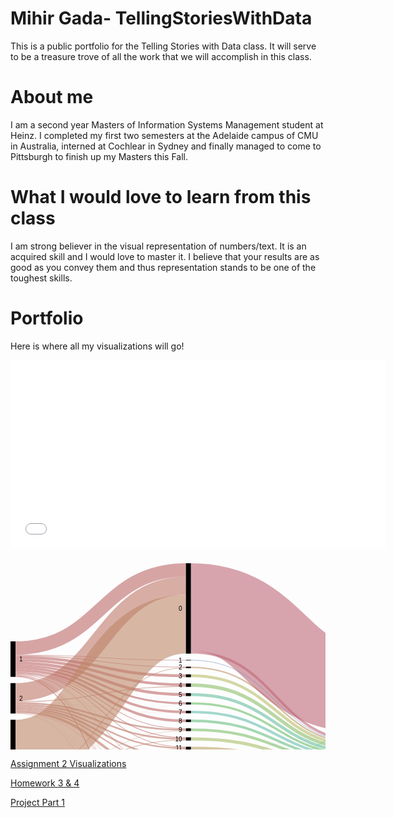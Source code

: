 # Mihir Gada- TellingStoriesWithData
This is a public portfolio for the Telling Stories with Data class. It will serve to be a treasure trove of all the work that we will accomplish in this class.

# About me
I am a second year Masters of Information Systems Management student at Heinz. I completed my first two semesters at the Adelaide campus of CMU in Australia, interned at Cochlear in Sydney and finally managed to come to Pittsburgh to finish up my Masters this Fall.

# What I would love to learn from this class
I am strong believer in the visual representation of numbers/text. It is an acquired skill and I would love to master it. I believe that your results are as good as you convey them and thus representation stands to be one of the toughest skills.

# Portfolio
Here is where all my visualizations will go!

<iframe title="Left-click&amp;nbsp;" aria-label="Bar Chart" src="//datawrapper.dwcdn.net/BFpej/1/" scrolling="no" frameborder="0" style="border: none;" width="600" height="301"></iframe>


<svg width="850" height="520" xmlns="http://www.w3.org/2000/svg"><g transform="translate(0, 10)"><g class="links" fill="none" stroke-opacity="0.6"><path d="M8,147.92971734148207C144.33333333333334,147.92971734148207,144.33333333333334,166.10007639419413,280.6666666666667,166.10007639419413" stroke-width="1.2299465240641712" style="stroke: rgb(191, 105, 105);"></path><path d="M8,176.30634071810545C144.33333333333334,176.30634071810545,144.33333333333334,294.1405653170359,280.6666666666667,294.1405653170359" stroke-width="1.0542398777692896" style="stroke: rgb(191, 105, 105);"></path><path d="M8,135.71810542398777C144.33333333333334,135.71810542398777,144.33333333333334,10.718105423988003,280.6666666666667,10.718105423988003" stroke-width="21.436210847975552" style="stroke: rgb(191, 105, 105);"></path><path d="M8,150.8288770053476C144.33333333333334,150.8288770053476,144.33333333333334,180.053475935829,280.6666666666667,180.053475935829" stroke-width="4.5683728036669216" style="stroke: rgb(191, 105, 105);"></path><path d="M8,175.07639419404128C144.33333333333334,175.07639419404128,144.33333333333334,279.22077922077915,280.6666666666667,279.22077922077915" stroke-width="1.4056531703590527" style="stroke: rgb(191, 105, 105);"></path><path d="M8,180.96256684491985C144.33333333333334,180.96256684491985,144.33333333333334,497.2765469824292,280.6666666666667,497.2765469824292" stroke-width="1.5813598166539342" style="stroke: rgb(191, 105, 105);"></path><path d="M8,155.22154316271966C144.33333333333334,155.22154316271966,144.33333333333334,194.446142093201,280.6666666666667,194.446142093201" stroke-width="4.2169595110771585" style="stroke: rgb(191, 105, 105);"></path><path d="M8,173.84644766997712C144.33333333333334,173.84644766997712,144.33333333333334,264.6524064171123,280.6666666666667,264.6524064171123" stroke-width="1.0542398777692896" style="stroke: rgb(191, 105, 105);"></path><path d="M8,163.74331550802142C144.33333333333334,163.74331550802142,144.33333333333334,224.19786096256684,280.6666666666667,224.19786096256684" stroke-width="3.33842627960275" style="stroke: rgb(191, 105, 105);"></path><path d="M8,179.55691367456078C144.33333333333334,179.55691367456078,144.33333333333334,458.1398013750953,280.6666666666667,458.1398013750953" stroke-width="0.5271199388846448" style="stroke: rgb(191, 105, 105);"></path><path d="M8,171.29870129870133C144.33333333333334,171.29870129870133,144.33333333333334,252.1046600458364,280.6666666666667,252.1046600458364" stroke-width="4.041252864782276" style="stroke: rgb(191, 105, 105);"></path><path d="M8,179.02979373567612C144.33333333333334,179.02979373567612,144.33333333333334,446.2070282658516,280.6666666666667,446.2070282658516" stroke-width="0.5271199388846448" style="stroke: rgb(191, 105, 105);"></path><path d="M8,159.70206264323915C144.33333333333334,159.70206264323915,144.33333333333334,210.1566080977846,280.6666666666667,210.1566080977846" stroke-width="4.744079449961803" style="stroke: rgb(191, 105, 105);"></path><path d="M8,167.3453017570665C144.33333333333334,167.3453017570665,144.33333333333334,237.97555385790673,280.6666666666667,237.97555385790673" stroke-width="3.865546218487395" style="stroke: rgb(191, 105, 105);"></path><path d="M8,179.99618029029799C144.33333333333334,179.99618029029799,144.33333333333334,469.63330786860183,280.6666666666667,469.63330786860183" stroke-width="0.35141329258976317" style="stroke: rgb(191, 105, 105);"></path><path d="M8,177.44843391902216C144.33333333333334,177.44843391902216,144.33333333333334,338.6363636363635,280.6666666666667,338.6363636363635" stroke-width="0.8785332314744079" style="stroke: rgb(191, 105, 105);"></path><path d="M8,178.50267379679147C144.33333333333334,178.50267379679147,144.33333333333334,425.67990832696694,280.6666666666667,425.67990832696694" stroke-width="0.17570664629488159" style="stroke: rgb(191, 105, 105);"></path><path d="M8,176.9213139801375C144.33333333333334,176.9213139801375,144.33333333333334,321.4323911382736,280.6666666666667,321.4323911382736" stroke-width="0.17570664629488159" style="stroke: rgb(191, 105, 105);"></path><path d="M8,146.87547746371277C144.33333333333334,146.87547746371277,144.33333333333334,155.04583651642483,280.6666666666667,155.04583651642483" stroke-width="0.8785332314744079" style="stroke: rgb(191, 105, 105);"></path><path d="M8,177.97555385790682C144.33333333333334,177.97555385790682,144.33333333333334,354.0832696715048,280.6666666666667,354.0832696715048" stroke-width="0.17570664629488159" style="stroke: rgb(191, 105, 105);"></path><path d="M8,178.23911382734914C144.33333333333334,178.23911382734914,144.33333333333334,415.4163483575246,280.6666666666667,415.4163483575246" stroke-width="0.35141329258976317" style="stroke: rgb(191, 105, 105);"></path><path d="M8,178.67838044308635C144.33333333333334,178.67838044308635,144.33333333333334,435.8556149732618,280.6666666666667,435.8556149732618" stroke-width="0.17570664629488159" style="stroke: rgb(191, 105, 105);"></path><path d="M8,206.24904507257452C144.33333333333334,206.24904507257452,144.33333333333334,35.93200916730351,280.6666666666667,35.93200916730351" stroke-width="28.991596638655462" style="stroke: rgb(191, 120, 105);"></path><path d="M8,226.27960275019103C144.33333333333334,226.27960275019103,144.33333333333334,281.2414056531703,280.6666666666667,281.2414056531703" stroke-width="2.635599694423224" style="stroke: rgb(191, 120, 105);"></path><path d="M8,228.82734912146682C144.33333333333334,228.82734912146682,144.33333333333334,295.89763177998475,280.6666666666667,295.89763177998475" stroke-width="2.4598930481283423" style="stroke: rgb(191, 120, 105);"></path><path d="M8,234.09854851031326C144.33333333333334,234.09854851031326,144.33333333333334,322.57448433919035,280.6666666666667,322.57448433919035" stroke-width="2.1084797555385792" style="stroke: rgb(191, 120, 105);"></path><path d="M8,231.5508021390375C144.33333333333334,231.5508021390375,144.33333333333334,309.4996180290299,280.6666666666667,309.4996180290299" stroke-width="2.987012987012987" style="stroke: rgb(191, 120, 105);"></path><path d="M8,237.1734148204737C144.33333333333334,237.1734148204737,144.33333333333334,341.09625668449183,280.6666666666667,341.09625668449183" stroke-width="4.041252864782276" style="stroke: rgb(191, 120, 105);"></path><path d="M8,223.55614973262036C144.33333333333334,223.55614973262036,144.33333333333334,266.585179526356,280.6666666666667,266.585179526356" stroke-width="2.8113063407181054" style="stroke: rgb(191, 120, 105);"></path><path d="M8,239.63330786860206C144.33333333333334,239.63330786860206,144.33333333333334,370.7601222307102,280.6666666666667,370.7601222307102" stroke-width="0.5271199388846448" style="stroke: rgb(191, 120, 105);"></path><path d="M8,221.35981665393436C144.33333333333334,221.35981665393436,144.33333333333334,197.16959511077167,280.6666666666667,197.16959511077167" stroke-width="1.2299465240641712" style="stroke: rgb(191, 120, 105);"></path><path d="M8,239.2818945760123C144.33333333333334,239.2818945760123,144.33333333333334,354.2589763177997,280.6666666666667,354.2589763177997" stroke-width="0.17570664629488159" style="stroke: rgb(191, 120, 105);"></path><path d="M8,239.98472116119183C144.33333333333334,239.98472116119183,144.33333333333334,458.4912146676851,280.6666666666667,458.4912146676851" stroke-width="0.17570664629488159" style="stroke: rgb(191, 120, 105);"></path><path d="M8,240.24828113063415C144.33333333333334,240.24828113063415,144.33333333333334,498.24293353705104,280.6666666666667,498.24293353705104" stroke-width="0.35141329258976317" style="stroke: rgb(191, 120, 105);"></path><path d="M8,222.06264323911387C144.33333333333334,222.06264323911387,144.33333333333334,239.99618029029787,280.6666666666667,239.99618029029787" stroke-width="0.17570664629488159" style="stroke: rgb(191, 120, 105);"></path><path d="M8,297.5133689839572C144.33333333333334,297.5133689839572,144.33333333333334,97.5171886936595,280.6666666666667,97.5171886936595" stroke-width="94.17876241405654" style="stroke: rgb(191, 135, 105);"></path><path d="M8,365.1604278074867C144.33333333333334,365.1604278074867,144.33333333333334,447.17341482047345,280.6666666666667,447.17341482047345" stroke-width="1.4056531703590527" style="stroke: rgb(191, 135, 105);"></path><path d="M8,361.99770817417885C144.33333333333334,361.99770817417885,144.33333333333334,372.78074866310135,280.6666666666667,372.78074866310135" stroke-width="3.5141329258976315" style="stroke: rgb(191, 135, 105);"></path><path d="M8,357.1657754010696C144.33333333333334,357.1657754010696,144.33333333333334,357.42169595110755,280.6666666666667,357.42169595110755" stroke-width="6.149732620320855" style="stroke: rgb(191, 135, 105);"></path><path d="M8,369.90450725744853C144.33333333333334,369.90450725744853,144.33333333333334,472.9717341482046,280.6666666666667,472.9717341482046" stroke-width="6.325439266615737" style="stroke: rgb(191, 135, 105);"></path><path d="M8,347.85332314744085C144.33333333333334,347.85332314744085,144.33333333333334,297.5668449197861,280.6666666666667,297.5668449197861" stroke-width="0.8785332314744079" style="stroke: rgb(191, 135, 105);"></path><path d="M8,350.92818945760126C144.33333333333334,350.92818945760126,144.33333333333334,325.91291061879303,280.6666666666667,325.91291061879303" stroke-width="4.5683728036669216" style="stroke: rgb(191, 135, 105);"></path><path d="M8,374.20932009167313C144.33333333333334,374.20932009167313,144.33333333333334,499.2093200916729,280.6666666666667,499.2093200916729" stroke-width="1.5813598166539342" style="stroke: rgb(191, 135, 105);"></path><path d="M8,348.46829640947294C144.33333333333334,348.46829640947294,144.33333333333334,311.1688311688312,280.6666666666667,311.1688311688312" stroke-width="0.35141329258976317" style="stroke: rgb(191, 135, 105);"></path><path d="M8,345.12987012987014C144.33333333333334,345.12987012987014,144.33333333333334,167.24216959511085,280.6666666666667,167.24216959511085" stroke-width="1.0542398777692896" style="stroke: rgb(191, 135, 105);"></path><path d="M8,364.19404125286485C144.33333333333334,364.19404125286485,144.33333333333334,394.9770817417874,280.6666666666667,394.9770817417874" stroke-width="0.17570664629488159" style="stroke: rgb(191, 135, 105);"></path><path d="M8,346.886936592819C144.33333333333334,346.886936592819,144.33333333333334,283.08632543926655,280.6666666666667,283.08632543926655" stroke-width="1.0542398777692896" style="stroke: rgb(191, 135, 105);"></path><path d="M8,366.30252100840346C144.33333333333334,366.30252100840346,144.33333333333334,459.01833460656974,280.6666666666667,459.01833460656974" stroke-width="0.8785332314744079" style="stroke: rgb(191, 135, 105);"></path><path d="M8,373.2429335370513C144.33333333333334,373.2429335370513,144.33333333333334,486.3101604278073,280.6666666666667,486.3101604278073" stroke-width="0.35141329258976317" style="stroke: rgb(191, 135, 105);"></path><path d="M8,353.65164247517197C144.33333333333334,353.65164247517197,144.33333333333334,343.5561497326202,280.6666666666667,343.5561497326202" stroke-width="0.8785332314744079" style="stroke: rgb(191, 135, 105);"></path><path d="M8,345.74484339190224C144.33333333333334,345.74484339190224,144.33333333333334,225.95492742551565,280.6666666666667,225.95492742551565" stroke-width="0.17570664629488159" style="stroke: rgb(191, 135, 105);"></path><path d="M8,364.36974789915973C144.33333333333334,364.36974789915973,144.33333333333334,405.1527883880823,280.6666666666667,405.1527883880823" stroke-width="0.17570664629488159" style="stroke: rgb(191, 135, 105);"></path><path d="M8,346.096256684492C144.33333333333334,346.096256684492,144.33333333333334,268.25439266615734,280.6666666666667,268.25439266615734" stroke-width="0.5271199388846448" style="stroke: rgb(191, 135, 105);"></path><path d="M8,363.9304812834225C144.33333333333334,363.9304812834225,144.33333333333334,384.7135217723451,280.6666666666667,384.7135217723451" stroke-width="0.35141329258976317" style="stroke: rgb(191, 135, 105);"></path><path d="M288.6666666666667,166.62719633307876C425,166.62719633307876,425,288.2085561497327,561.3333333333334,288.2085561497327" stroke-width="2.2841864018334608" style="stroke: rgb(191, 150, 105);"></path><path d="M288.6666666666667,295.80977845683725C425,295.80977845683725,425,327.3911382734913,561.3333333333334,327.3911382734913" stroke-width="4.39266615737204" style="stroke: rgb(191, 166, 105);"></path><path d="M288.6666666666667,70.28265851795287C425,70.28265851795287,425,200.28265851795254,561.3333333333334,200.28265851795254" stroke-width="140.56531703590528" style="stroke: rgb(191, 105, 120);"></path><path d="M288.6666666666667,142.58594346829665C425,142.58594346829665,425,284.1673032849504,561.3333333333334,284.1673032849504" stroke-width="4.041252864782276" style="stroke: rgb(191, 105, 120);"></path><path d="M288.6666666666667,180.053475935829C425,180.053475935829,425,291.63483575248284,561.3333333333334,291.63483575248284" stroke-width="4.5683728036669216" style="stroke: rgb(186, 191, 105);"></path><path d="M288.6666666666667,281.0656990068754C425,281.0656990068754,425,322.6470588235295,561.3333333333334,322.6470588235295" stroke-width="5.095492742551566" style="stroke: rgb(171, 191, 105);"></path><path d="M288.6666666666667,498.3307868601985C425,498.3307868601985,425,368.3307868601988,561.3333333333334,368.3307868601988" stroke-width="3.33842627960275" style="stroke: rgb(155, 191, 105);"></path><path d="M288.6666666666667,496.57372039724964C425,496.57372039724964,425,272.0588235294117,561.3333333333334,272.0588235294117" stroke-width="0.17570664629488159" style="stroke: rgb(155, 191, 105);"></path><path d="M288.6666666666667,195.06111535523308C425,195.06111535523308,425,296.642475171887,561.3333333333334,296.642475171887" stroke-width="5.446906035141329" style="stroke: rgb(140, 191, 105);"></path><path d="M288.6666666666667,266.3216195569136C425,266.3216195569136,425,317.9029793735677,561.3333333333334,317.9029793735677" stroke-width="4.39266615737204" style="stroke: rgb(125, 191, 105);"></path><path d="M288.6666666666667,224.28571428571428C425,224.28571428571428,425,305.86707410236835,561.3333333333334,305.86707410236835" stroke-width="3.5141329258976315" style="stroke: rgb(110, 191, 105);"></path><path d="M288.6666666666667,458.7547746371274C425,458.7547746371274,425,359.1061879297175,561.3333333333334,359.1061879297175" stroke-width="1.4056531703590527" style="stroke: rgb(105, 191, 115);"></path><path d="M288.6666666666667,457.96409472880043C425,457.96409472880043,425,271.70741023682194,561.3333333333334,271.70741023682194" stroke-width="0.17570664629488159" style="stroke: rgb(105, 191, 115);"></path><path d="M288.6666666666667,252.1046600458364C425,252.1046600458364,425,313.6860198624905,561.3333333333334,313.6860198624905" stroke-width="4.041252864782276" style="stroke: rgb(105, 191, 130);"></path><path d="M288.6666666666667,446.29488158899903C425,446.29488158899903,425,271.26814362108473,561.3333333333334,271.26814362108473" stroke-width="0.7028265851795263" style="stroke: rgb(105, 191, 145);"></path><path d="M288.6666666666667,447.2612681436209C425,447.2612681436209,425,357.7883880825059,561.3333333333334,357.7883880825059" stroke-width="1.2299465240641712" style="stroke: rgb(105, 191, 145);"></path><path d="M288.6666666666667,210.1566080977846C425,210.1566080977846,425,301.73796791443857,561.3333333333334,301.73796791443857" stroke-width="4.744079449961803" style="stroke: rgb(105, 191, 161);"></path><path d="M288.6666666666667,238.06340718105417C425,238.06340718105417,425,309.64476699770825,561.3333333333334,309.64476699770825" stroke-width="4.041252864782276" style="stroke: rgb(105, 191, 176);"></path><path d="M288.6666666666667,472.88388082505713C425,472.88388082505713,425,363.05958747135236,561.3333333333334,363.05958747135236" stroke-width="6.501145912910618" style="stroke: rgb(105, 191, 191);"></path><path d="M288.6666666666667,469.5454545454544C425,469.5454545454544,425,271.8831168831168,561.3333333333334,271.8831168831168" stroke-width="0.17570664629488159" style="stroke: rgb(105, 191, 191);"></path><path d="M288.6666666666667,341.1841100076393C425,341.1841100076393,425,342.4140565317037,561.3333333333334,342.4140565317037" stroke-width="5.622612681436211" style="stroke: rgb(105, 176, 191);"></path><path d="M288.6666666666667,338.28495034377374C425,338.28495034377374,425,270.8288770053475,561.3333333333334,270.8288770053475" stroke-width="0.17570664629488159" style="stroke: rgb(105, 176, 191);"></path><path d="M288.6666666666667,425.67990832696694C425,425.67990832696694,425,356.90985485103147,561.3333333333334,356.90985485103147" stroke-width="0.17570664629488159" style="stroke: rgb(105, 161, 191);"></path><path d="M288.6666666666667,324.77081741787634C425,324.77081741787634,425,336.1764705882354,561.3333333333334,336.1764705882354" stroke-width="6.8525592055003814" style="stroke: rgb(105, 145, 191);"></path><path d="M288.6666666666667,155.04583651642483C425,155.04583651642483,425,286.62719633307876,561.3333333333334,286.62719633307876" stroke-width="0.8785332314744079" style="stroke: rgb(105, 130, 191);"></path><path d="M288.6666666666667,357.24598930481267C425,357.24598930481267,425,348.47593582887714,561.3333333333334,348.47593582887714" stroke-width="6.501145912910618" style="stroke: rgb(105, 115, 191);"></path><path d="M288.6666666666667,415.4163483575246C425,415.4163483575246,425,356.64629488158914,561.3333333333334,356.64629488158914" stroke-width="0.35141329258976317" style="stroke: rgb(110, 105, 191);"></path><path d="M288.6666666666667,435.8556149732618C425,435.8556149732618,425,357.08556149732635,561.3333333333334,357.08556149732635" stroke-width="0.17570664629488159" style="stroke: rgb(125, 105, 191);"></path><path d="M288.6666666666667,309.7631779984722C425,309.7631779984722,425,331.16883116883133,561.3333333333334,331.16883116883133" stroke-width="3.1627196333078684" style="stroke: rgb(140, 105, 191);"></path><path d="M288.6666666666667,308.0939648586708C425,308.0939648586708,425,270.65317035905264,561.3333333333334,270.65317035905264" stroke-width="0.17570664629488159" style="stroke: rgb(140, 105, 191);"></path><path d="M288.6666666666667,372.51718869365897C425,372.51718869365897,425,353.74713521772355,561.3333333333334,353.74713521772355" stroke-width="4.041252864782276" style="stroke: rgb(155, 105, 191);"></path><path d="M288.6666666666667,394.9770817417874C425,394.9770817417874,425,356.20702826585193,561.3333333333334,356.20702826585193" stroke-width="0.17570664629488159" style="stroke: rgb(171, 105, 191);"></path><path d="M288.6666666666667,486.3101604278073C425,486.3101604278073,425,366.48586707410254,561.3333333333334,366.48586707410254" stroke-width="0.35141329258976317" style="stroke: rgb(186, 105, 191);"></path><path d="M288.6666666666667,405.1527883880823C425,405.1527883880823,425,356.3827349121468,561.3333333333334,356.3827349121468" stroke-width="0.17570664629488159" style="stroke: rgb(191, 105, 181);"></path><path d="M288.6666666666667,384.7135217723451C425,384.7135217723451,425,355.9434682964096,561.3333333333334,355.9434682964096" stroke-width="0.35141329258976317" style="stroke: rgb(191, 105, 166);"></path><path d="M569.3333333333334,311.9289533995417C705.6666666666667,311.9289533995417,705.6666666666667,182.09702062643242,842,182.09702062643242" stroke-width="59.56455309396486" style="stroke: rgb(105, 135, 191);"></path><path d="M569.3333333333334,355.85561497326205C705.6666666666667,355.85561497326205,705.6666666666667,355.855614973262,842,355.855614973262" stroke-width="28.288770053475936" style="stroke: rgb(105, 135, 191);"></path><path d="M569.3333333333334,141.15737203972486C705.6666666666667,141.15737203972486,705.6666666666667,141.157372039725,842,141.157372039725" stroke-width="22.314744079449962" style="stroke: rgb(191, 105, 135);"></path><path d="M569.3333333333334,212.23071046600447C705.6666666666667,212.23071046600447,705.6666666666667,281.79526355996944,842,281.79526355996944" stroke-width="119.83193277310924" style="stroke: rgb(191, 105, 135);"></path></g><g class="nodes" font-family="Arial, Helvetica" font-size="10"><g><rect x="280.6666666666667" y="2.2737367544323206e-13" height="144.6065699006874" width="8" fill="#000"></rect><text x="274.6666666666667" y="72.30328495034392" dy="0.35em" text-anchor="end">0</text></g><g><rect x="280.6666666666667" y="154.60656990068762" height="0.878533231474421" width="8" fill="#000"></rect><text x="274.6666666666667" y="155.04583651642483" dy="0.35em" text-anchor="end">1</text></g><g><rect x="280.6666666666667" y="278.5179526355996" height="5.095492742551642" width="8" fill="#000"></rect><text x="274.6666666666667" y="281.06569900687543" dy="0.35em" text-anchor="end">10</text></g><g><rect x="280.6666666666667" y="293.61344537815125" height="4.392666157372105" width="8" fill="#000"></rect><text x="274.6666666666667" y="295.8097784568373" dy="0.35em" text-anchor="end">11</text></g><g><rect x="280.6666666666667" y="308.00611153552336" height="3.3384262796027997" width="8" fill="#000"></rect><text x="274.6666666666667" y="309.67532467532476" dy="0.35em" text-anchor="end">12</text></g><g><rect x="280.6666666666667" y="321.34453781512616" height="6.8525592055001425" width="8" fill="#000"></rect><text x="274.6666666666667" y="324.77081741787623" dy="0.35em" text-anchor="end">13</text></g><g><rect x="280.6666666666667" y="384.5378151260502" height="0.3514132925897684" width="8" fill="#000"></rect><text x="274.6666666666667" y="384.7135217723451" dy="0.35em" text-anchor="end">13 15</text></g><g><rect x="280.6666666666667" y="394.88922841863996" height="0.1757066462948842" width="8" fill="#000"></rect><text x="274.6666666666667" y="394.9770817417874" dy="0.35em" text-anchor="end">13 15 B</text></g><g><rect x="280.6666666666667" y="338.1970970206263" height="5.798319327731065" width="8" fill="#000"></rect><text x="274.6666666666667" y="341.09625668449183" dy="0.35em" text-anchor="end">14</text></g><g><rect x="280.6666666666667" y="353.99541634835737" height="6.501145912910488" width="8" fill="#000"></rect><text x="274.6666666666667" y="357.2459893048126" dy="0.35em" text-anchor="end">15</text></g><g><rect x="280.6666666666667" y="405.06493506493484" height="0.1757066462948842" width="8" fill="#000"></rect><text x="274.6666666666667" y="405.1527883880823" dy="0.35em" text-anchor="end">15 16</text></g><g><rect x="280.6666666666667" y="370.49656226126785" height="4.0412528647823365" width="8" fill="#000"></rect><text x="274.6666666666667" y="372.517188693659" dy="0.35em" text-anchor="end">16</text></g><g><rect x="280.6666666666667" y="165.48510313216204" height="2.2841864018334945" width="8" fill="#000"></rect><text x="274.6666666666667" y="166.62719633307879" dy="0.35em" text-anchor="end">2</text></g><g><rect x="280.6666666666667" y="177.76928953399553" height="4.568372803666875" width="8" fill="#000"></rect><text x="274.6666666666667" y="180.05347593582897" dy="0.35em" text-anchor="end">3</text></g><g><rect x="280.6666666666667" y="192.3376623376624" height="5.446906035141296" width="8" fill="#000"></rect><text x="274.6666666666667" y="195.06111535523306" dy="0.35em" text-anchor="end">4</text></g><g><rect x="280.6666666666667" y="207.7845683728037" height="4.74407944996176" width="8" fill="#000"></rect><text x="274.6666666666667" y="210.15660809778458" dy="0.35em" text-anchor="end">5</text></g><g><rect x="280.6666666666667" y="415.2406417112297" height="0.3514132925897684" width="8" fill="#000"></rect><text x="274.6666666666667" y="415.4163483575246" dy="0.35em" text-anchor="end">5 7</text></g><g><rect x="280.6666666666667" y="425.5920550038195" height="0.1757066462948842" width="8" fill="#000"></rect><text x="274.6666666666667" y="425.67990832696694" dy="0.35em" text-anchor="end">5 9</text></g><g><rect x="280.6666666666667" y="222.52864782276546" height="3.51413292589757" width="8" fill="#000"></rect><text x="274.6666666666667" y="224.28571428571425" dy="0.35em" text-anchor="end">6</text></g><g><rect x="280.6666666666667" y="236.04278074866303" height="4.041252864782223" width="8" fill="#000"></rect><text x="274.6666666666667" y="238.06340718105415" dy="0.35em" text-anchor="end">7</text></g><g><rect x="280.6666666666667" y="250.08403361344526" height="4.0412528647823365" width="8" fill="#000"></rect><text x="274.6666666666667" y="252.10466004583643" dy="0.35em" text-anchor="end">8</text></g><g><rect x="280.6666666666667" y="435.7677616501144" height="0.1757066462948842" width="8" fill="#000"></rect><text x="274.6666666666667" y="435.8556149732618" dy="0.35em" text-anchor="end">8 10</text></g><g><rect x="280.6666666666667" y="264.1252864782276" height="4.392666157371991" width="8" fill="#000"></rect><text x="274.6666666666667" y="266.3216195569136" dy="0.35em" text-anchor="end">9</text></g><g><rect x="280.6666666666667" y="445.94346829640926" height="1.9327731092437261" width="8" fill="#000"></rect><text x="274.6666666666667" y="446.9098548510311" dy="0.35em" text-anchor="end">A</text></g><g><rect x="280.6666666666667" y="457.876241405653" height="1.5813598166539578" width="8" fill="#000"></rect><text x="274.6666666666667" y="458.66692131397997" dy="0.35em" text-anchor="end">B</text></g><g><rect x="280.6666666666667" y="469.45760122230695" height="6.676852559205486" width="8" fill="#000"></rect><text x="274.6666666666667" y="472.7960275019097" dy="0.35em" text-anchor="end">C</text></g><g><rect x="280.6666666666667" y="486.13445378151243" height="0.3514132925897684" width="8" fill="#000"></rect><text x="274.6666666666667" y="486.3101604278073" dy="0.35em" text-anchor="end">C D</text></g><g><rect x="280.6666666666667" y="496.4858670741022" height="3.51413292589757" width="8" fill="#000"></rect><text x="274.6666666666667" y="498.242933537051" dy="0.35em" text-anchor="end">D</text></g><g><rect x="0" y="125" height="56.7532467532468" width="8" fill="#000"></rect><text x="14" y="153.3766233766234" dy="0.35em" text-anchor="start">1</text></g><g><rect x="0" y="191.7532467532468" height="48.670741023682126" width="8" fill="#000"></rect><text x="14" y="216.08861726508786" dy="0.35em" text-anchor="start">2</text></g><g><rect x="0" y="250.42398777692893" height="124.57601222307105" width="8" fill="#000"></rect><text x="14" y="312.71199388846446" dy="0.35em" text-anchor="start">3</text></g><g><rect x="842" y="130.00000000000003" height="81.87929717341478" width="8" fill="#000"></rect><text x="836" y="170.93964858670742" dy="0.35em" text-anchor="end">female</text></g><g><rect x="842" y="221.8792971734148" height="148.12070282658516" width="8" fill="#000"></rect><text x="836" y="295.9396485867074" dy="0.35em" text-anchor="end">male</text></g><g><rect x="561.3333333333334" y="129.9999999999999" height="142.14667685255938" width="8" fill="#000"></rect><text x="555.3333333333334" y="201.07333842627958" dy="0.35em" text-anchor="end">no</text></g><g><rect x="561.3333333333334" y="282.14667685255927" height="87.85332314744085" width="8" fill="#000"></rect><text x="555.3333333333334" y="326.0733384262797" dy="0.35em" text-anchor="end">yes</text></g></g></g></svg>


[Assignment 2 Visualizations](/dataviz2.md)

[Homework 3 & 4](/Homework3&4.md)


[Project Part 1](/Project_MihirGada.md)
